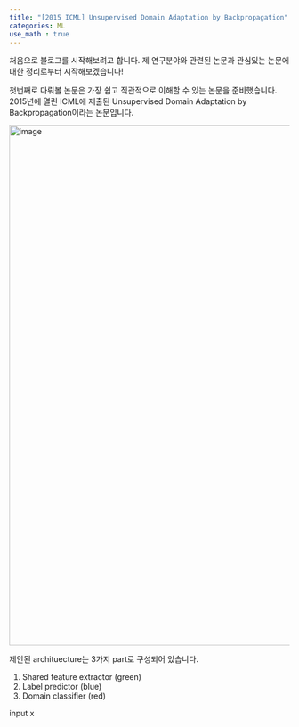 ```yaml
---
title: "[2015 ICML] Unsupervised Domain Adaptation by Backpropagation"
categories: ML
use_math : true
---
```


처음으로 블로그를 시작해보려고 합니다.
제 연구분야와 관련된 논문과 관심있는 논문에 대한 정리로부터 시작해보겠습니다!

첫번째로 다뤄볼 논문은 가장 쉽고 직관적으로 이해할 수 있는 논문을 준비했습니다.
2015년에 열린 ICML에 제출된 Unsupervised Domain Adaptation by Backpropagation이라는 논문입니다.

<img width="935" alt="image" src="https://user-images.githubusercontent.com/39029444/72676131-26b20c00-3ad1-11ea-94e7-6d6408f76975.png">

제안된 archituecture는 3가지 part로 구성되어 있습니다.

1. Shared feature extractor (green)
2. Label predictor (blue)
3. Domain classifier (red)

input x
